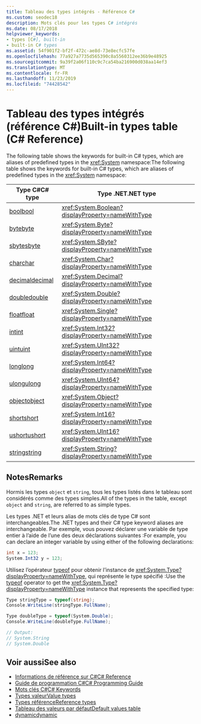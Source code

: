 ```yaml
---
title: Tableau des types intégrés - Référence C#
ms.custom: seodec18
description: Mots clés pour les types C# intégrés
ms.date: 08/17/2018
helpviewer_keywords:
- types [C#], built-in
- built-in C# types
ms.assetid: 54f901f2-bf2f-472c-ae8d-73e8ecfc57fe
ms.openlocfilehash: 77a927a7735d565390c8a5560312ee36b9e48925
ms.sourcegitcommit: 9a39f2a06f110c9c7ca54ba216900d038aa14ef3
ms.translationtype: MT
ms.contentlocale: fr-FR
ms.lasthandoff: 11/23/2019
ms.locfileid: "74428542"
---
```

# <a name="built-in-types-table-c-reference"></a><span data-ttu-id="0fcac-103">Tableau des types intégrés (référence C#)</span><span class="sxs-lookup"><span data-stu-id="0fcac-103">Built-in types table (C# Reference)</span></span>

<span data-ttu-id="0fcac-104">The following table shows the keywords for built-in C# types, which are aliases of predefined types in the <xref:System> namespace:</span><span class="sxs-lookup"><span data-stu-id="0fcac-104">The following table shows the keywords for built-in C# types, which are aliases of predefined types in the <xref:System> namespace:</span></span>

|<span data-ttu-id="0fcac-105">Type C#</span><span class="sxs-lookup"><span data-stu-id="0fcac-105">C# type</span></span>|<span data-ttu-id="0fcac-106">Type .NET</span><span class="sxs-lookup"><span data-stu-id="0fcac-106">.NET type</span></span>|  
|--------------|-------------------------|  
|[<span data-ttu-id="0fcac-107">bool</span><span class="sxs-lookup"><span data-stu-id="0fcac-107">bool</span></span>](bool.md)|<xref:System.Boolean?displayProperty=nameWithType>|  
|[<span data-ttu-id="0fcac-108">byte</span><span class="sxs-lookup"><span data-stu-id="0fcac-108">byte</span></span>](../builtin-types/integral-numeric-types.md)|<xref:System.Byte?displayProperty=nameWithType>|  
|[<span data-ttu-id="0fcac-109">sbyte</span><span class="sxs-lookup"><span data-stu-id="0fcac-109">sbyte</span></span>](../builtin-types/integral-numeric-types.md)|<xref:System.SByte?displayProperty=nameWithType>|  
|[<span data-ttu-id="0fcac-110">char</span><span class="sxs-lookup"><span data-stu-id="0fcac-110">char</span></span>](../builtin-types/char.md)|<xref:System.Char?displayProperty=nameWithType>|  
|[<span data-ttu-id="0fcac-111">decimal</span><span class="sxs-lookup"><span data-stu-id="0fcac-111">decimal</span></span>](../builtin-types/floating-point-numeric-types.md)|<xref:System.Decimal?displayProperty=nameWithType>|  
|[<span data-ttu-id="0fcac-112">double</span><span class="sxs-lookup"><span data-stu-id="0fcac-112">double</span></span>](../builtin-types/floating-point-numeric-types.md)|<xref:System.Double?displayProperty=nameWithType>|  
|[<span data-ttu-id="0fcac-113">float</span><span class="sxs-lookup"><span data-stu-id="0fcac-113">float</span></span>](../builtin-types/floating-point-numeric-types.md)|<xref:System.Single?displayProperty=nameWithType>|  
|[<span data-ttu-id="0fcac-114">int</span><span class="sxs-lookup"><span data-stu-id="0fcac-114">int</span></span>](../builtin-types/integral-numeric-types.md)|<xref:System.Int32?displayProperty=nameWithType>|  
|[<span data-ttu-id="0fcac-115">uint</span><span class="sxs-lookup"><span data-stu-id="0fcac-115">uint</span></span>](../builtin-types/integral-numeric-types.md)|<xref:System.UInt32?displayProperty=nameWithType>|  
|[<span data-ttu-id="0fcac-116">long</span><span class="sxs-lookup"><span data-stu-id="0fcac-116">long</span></span>](../builtin-types/integral-numeric-types.md)|<xref:System.Int64?displayProperty=nameWithType>|  
|[<span data-ttu-id="0fcac-117">ulong</span><span class="sxs-lookup"><span data-stu-id="0fcac-117">ulong</span></span>](../builtin-types/integral-numeric-types.md)|<xref:System.UInt64?displayProperty=nameWithType>|  
|[<span data-ttu-id="0fcac-118">object</span><span class="sxs-lookup"><span data-stu-id="0fcac-118">object</span></span>](../builtin-types/reference-types.md)|<xref:System.Object?displayProperty=nameWithType>|  
|[<span data-ttu-id="0fcac-119">short</span><span class="sxs-lookup"><span data-stu-id="0fcac-119">short</span></span>](../builtin-types/integral-numeric-types.md)|<xref:System.Int16?displayProperty=nameWithType>|  
|[<span data-ttu-id="0fcac-120">ushort</span><span class="sxs-lookup"><span data-stu-id="0fcac-120">ushort</span></span>](../builtin-types/integral-numeric-types.md)|<xref:System.UInt16?displayProperty=nameWithType>|  
|[<span data-ttu-id="0fcac-121">string</span><span class="sxs-lookup"><span data-stu-id="0fcac-121">string</span></span>](../builtin-types/reference-types.md)|<xref:System.String?displayProperty=nameWithType>|  
  
## <a name="remarks"></a><span data-ttu-id="0fcac-122">Notes</span><span class="sxs-lookup"><span data-stu-id="0fcac-122">Remarks</span></span>

<span data-ttu-id="0fcac-123">Hormis les types `object` et `string`, tous les types listés dans le tableau sont considérés comme des types simples.</span><span class="sxs-lookup"><span data-stu-id="0fcac-123">All of the types in the table, except `object` and `string`, are referred to as simple types.</span></span>

<span data-ttu-id="0fcac-124">Les types .NET et leurs alias de mots clés de type C# sont interchangeables.</span><span class="sxs-lookup"><span data-stu-id="0fcac-124">The .NET types and their C# type keyword aliases are interchangeable.</span></span> <span data-ttu-id="0fcac-125">Par exemple, vous pouvez déclarer une variable de type entier à l’aide de l’une des deux déclarations suivantes :</span><span class="sxs-lookup"><span data-stu-id="0fcac-125">For example, you can declare an integer variable by using either of the following declarations:</span></span>

```csharp
int x = 123;
System.Int32 y = 123;
```

<span data-ttu-id="0fcac-126">Utilisez l’opérateur [typeof](../operators/type-testing-and-cast.md#typeof-operator) pour obtenir l’instance de <xref:System.Type?displayProperty=nameWithType>, qui représente le type spécifié :</span><span class="sxs-lookup"><span data-stu-id="0fcac-126">Use the [typeof](../operators/type-testing-and-cast.md#typeof-operator) operator to get the <xref:System.Type?displayProperty=nameWithType> instance that represents the specified type:</span></span>

```csharp
Type stringType = typeof(string);
Console.WriteLine(stringType.FullName);

Type doubleType = typeof(System.Double);
Console.WriteLine(doubleType.FullName);

// Output:
// System.String
// System.Double
```

## <a name="see-also"></a><span data-ttu-id="0fcac-127">Voir aussi</span><span class="sxs-lookup"><span data-stu-id="0fcac-127">See also</span></span>

- [<span data-ttu-id="0fcac-128">Informations de référence sur C#</span><span class="sxs-lookup"><span data-stu-id="0fcac-128">C# Reference</span></span>](../index.md)
- [<span data-ttu-id="0fcac-129">Guide de programmation C#</span><span class="sxs-lookup"><span data-stu-id="0fcac-129">C# Programming Guide</span></span>](../../programming-guide/index.md)
- [<span data-ttu-id="0fcac-130">Mots clés C#</span><span class="sxs-lookup"><span data-stu-id="0fcac-130">C# Keywords</span></span>](index.md)
- [<span data-ttu-id="0fcac-131">Types valeur</span><span class="sxs-lookup"><span data-stu-id="0fcac-131">Value types</span></span>](value-types.md)
- [<span data-ttu-id="0fcac-132">Types référence</span><span class="sxs-lookup"><span data-stu-id="0fcac-132">Reference types</span></span>](reference-types.md)
- [<span data-ttu-id="0fcac-133">Tableau des valeurs par défaut</span><span class="sxs-lookup"><span data-stu-id="0fcac-133">Default values table</span></span>](default-values-table.md)
- [<span data-ttu-id="0fcac-134">dynamic</span><span class="sxs-lookup"><span data-stu-id="0fcac-134">dynamic</span></span>](../builtin-types/reference-types.md)

